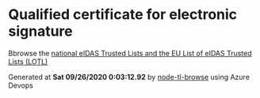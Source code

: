 # Qualified certificate for electronic signature 
 Bbrowse the [national eIDAS Trusted Lists and the EU List of eIDAS Trusted Lists (LOTL)](https://webgate.ec.europa.eu/tl-browser/#/) 
 
 
Generated at **Sat 09/26/2020  0:03:12.92** by [node-tl-browse](https://github.com/ymedlop/node-tl-browser) using Azure Devops 
